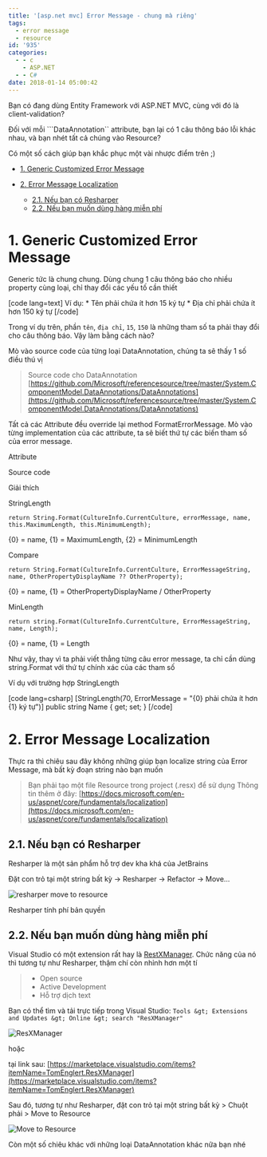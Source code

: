```yaml
---
title: '[asp.net mvc] Error Message - chung mà riêng'
tags:
  - error message
  - resource
id: '935'
categories:
  - - c
    - ASP.NET
  - - C#
date: 2018-01-14 05:00:42
---
```


Bạn có đang dùng Entity Framework với ASP.NET MVC, cùng với đó là client-validation?

Đối với mỗi \`\`\`DataAnnotation\`\` attribute, bạn lại có 1 câu thông báo lỗi khác nhau, và bạn nhét tất cả chúng vào Resource?

Có một số cách giúp bạn khắc phục một vài nhược điểm trên ;)
<!-- more -->
*   [1. Generic Customized Error Message](#1-generic-customized-error-message)
*   [2. Error Message Localization](#2-error-message-localization)
    
    *   [2.1. Nếu bạn có Resharper](#21-nếu-bạn-có-resharper)
    *   [2.2. Nếu bạn muốn dùng hàng miễn phí](#22-nếu-bạn-muốn-dùng-hàng-miễn-phí)

# 1. Generic Customized Error Message

Generic tức là chung chung. Dùng chung 1 câu thông báo cho nhiều property cùng loại, chỉ thay đổi các yếu tố cần thiết

\[code lang=text\] Ví dụ: \* Tên phải chứa ít hơn 15 ký tự \* Địa chỉ phải chứa ít hơn 150 ký tự \[/code\]

Trong ví dụ trên, phần `tên`, `địa chỉ`, `15`, `150` là những tham số ta phải thay đổi cho câu thông báo. Vậy làm bằng cách nào?

Mò vào source code của từng loại DataAnnotation, chúng ta sẽ thấy 1 số điều thú vị

> Source code cho DataAnnotation [https://github.com/Microsoft/referencesource/tree/master/System.ComponentModel.DataAnnotations/DataAnnotations](https://github.com/Microsoft/referencesource/tree/master/System.ComponentModel.DataAnnotations/DataAnnotations)

Tất cả các Attribute đều override lại method FormatErrorMessage. Mò vào từng implementation của các attribute, ta sẽ biết thứ tự các biến tham số của error message.

Attribute

Source code

Giải thích

StringLength

`return String.Format(CultureInfo.CurrentCulture, errorMessage, name, this.MaximumLength, this.MinimumLength);`

{0} = name, {1} = MaximumLength, {2} = MinimumLength

Compare

`return String.Format(CultureInfo.CurrentCulture, ErrorMessageString, name, OtherPropertyDisplayName ?? OtherProperty);`

{0} = name, {1} = OtherPropertyDisplayName / OtherProperty

MinLength

`return string.Format(CultureInfo.CurrentCulture, ErrorMessageString, name, Length);`

{0} = name, {1} = Length

Như vậy, thay vì ta phải viết thẳng từng câu error message, ta chỉ cần dùng string.Format với thứ tự chính xác của các tham số

Ví dụ với trường hợp StringLength

\[code lang=csharp\] \[StringLength(70, ErrorMessage = "{0} phải chứa ít hơn {1} ký tự")\] public string Name { get; set; } \[/code\]

# 2. Error Message Localization

Thực ra thì chiêu sau đây không những giúp bạn localize string của Error Message, mà bất kỳ đoạn string nào bạn muốn

> Bạn phải tạo một file Resource trong project (.resx) để sử dụng Thông tin thêm ở đây: [https://docs.microsoft.com/en-us/aspnet/core/fundamentals/localization](https://docs.microsoft.com/en-us/aspnet/core/fundamentals/localization)

## 2.1. Nếu bạn có Resharper

Resharper là một sản phẩm hỗ trợ dev kha khá của JetBrains

Đặt con trỏ tại một string bất kỳ -> Resharper -> Refactor -> Move...

![resharper move to resource](https://farm5.staticflickr.com/4750/39647359142_98791bd35d_o.png)

Resharper tính phí bản quyền

## 2.2. Nếu bạn muốn dùng hàng miễn phí

Visual Studio có một extension rất hay là [RestXManager](https://github.com/tom-englert/ResXResourceManager). Chức năng của nó thì tương tự như Resharper, thậm chí còn nhỉnh hơn một tí

> *   Open source
> *   Active Development
> *   Hỗ trợ dịch text

Bạn có thể tìm và tải trực tiếp trong Visual Studio: `Tools &gt; Extensions and Updates &gt; Online &gt; search "ResXManager"`

![ResXManager](https://farm5.staticflickr.com/4616/38972346614_45410a6157_o.png)

hoặc

tại link sau: [https://marketplace.visualstudio.com/items?itemName=TomEnglert.ResXManager](https://marketplace.visualstudio.com/items?itemName=TomEnglert.ResXManager)

Sau đó, tương tự như Resharper, đặt con trỏ tại một string bất kỳ > Chuột phải > Move to Resource

![Move to Resource](https://farm5.staticflickr.com/4704/38783776745_f94606e40c_o.png)

Còn một số chiêu khác với những loại DataAnnotation khác nữa bạn nhé